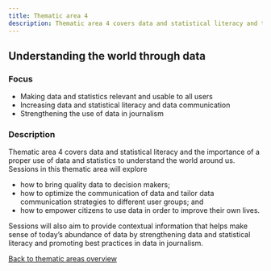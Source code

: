 ```yaml
---
title: Thematic area 4
description: Thematic area 4 covers data and statistical literacy and the importance of a proper use of data and statistics to understand the world around us.
---
```


## Understanding the world through data

### Focus

- Making data and statistics relevant and usable to all users
- Increasing data and statistical literacy and data communication
- Strengthening the use of data in journalism

### Description

Thematic area 4 covers data and statistical literacy and the importance of a proper use of data and statistics to understand the world around us. Sessions in this thematic area will explore

- how to bring quality data to decision makers;
- how to optimize the communication of data and tailor data communication strategies to different user groups; and
- how to empower citizens to use data in order to improve their own lives.

Sessions will also aim to provide contextual information that helps make sense of today’s abundance of data by strengthening data and statistical literacy and promoting best practices in data in journalism.

[Back to thematic areas overview](/programme/)
